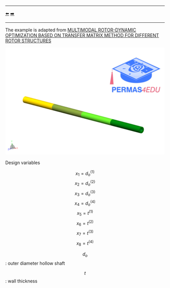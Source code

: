 ***
[⬅️](../025/README.md "Previous example")
[➡️](../027/README.md "Next example")
***

The example is adapted from [MULTIMODAL ROTOR-DYNAMIC OPTIMIZATION BASED ON TRANSFER MATRIX METHOD FOR DIFFERENT ROTOR STRUCTURES](http://dx.doi.org/10.1115/GT2025-152092)

![hollow shaft](hollow_shaft.png)

Design variables

$$x_1 = d^{(1)}_o$$
$$x_2 = d^{(2)}_o$$
$$x_3 = d^{(3)}_o$$
$$x_4 = d^{(4)}_o$$
$$x_5 = t^{(1)}$$
$$x_6 = t^{(2)}$$
$$x_7 = t^{(3)}$$
$$x_8 = t^{(4)}$$

$$d_o$$ : outer diameter hollow shaft

$$t$$ : wall thickness
